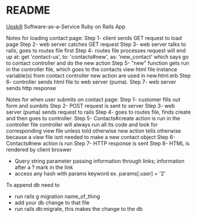# README

[Upskill](http://upskillcourses.com) Software-as-a-Service Ruby on Rails App

Notes for loading contact page:
Step 1- client sends GET request to load page
Step 2- web server catches GET request
Step 3- web server talks to rails, goes to routes file first
Step 4- routes file processes request will end up at: get 'contact-us', to: 'contacts#new', as: 'new_contact'
        which says go to contact controller and do the new action
Step 5- "new" function gets run in the controller file, which goes to the contacts view html file
        instance variable(s) from contact controller new action are used in new.html.erb
Step 6- controller sends html file to web server (puma).
Step 7- web server sends http response

Notes for when user submits on contact page:
Step 1- customer fills out form and sumbits
Step 2- POST request is sent to server
Step 3- web server (puma) sends request to rails
Step 4- goes to routes file, finds create and then goes to controller.
Step 5- Contacts#create action is run in the controller file
        controller will always run all its code and look for corresponding view file unless told otherwise
        new action tells otherwise because a view file isnt needed to make a new contact object
Step 6- Contacts#new action is run
Step 7- HTTP response is sent 
Step 8- HTML is rendered by client broswer

- Query string parameter passing information through links; information after a ? mark in the link 
- access any hash with params keyword ex. params[:user] = '2'

To append db need to 
- run rails g migration name_of_thing
- add your db change to that file 
- run rails db:migrate, this makes the change to the db
